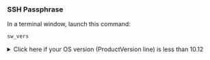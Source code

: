 ### SSH Passphrase

In a terminal window, launch this command:

```bash
sw_vers
```

<details>
  <summary>Click here if your OS version (ProductVersion line) is less than 10.12</summary>
  In order not to re-type your SSH passphrase at every `git push`, you can add these lines to the `~/.ssh/config` file:
  If your OS version (`ProductVersion` line) is less than **10.12**, you need to do an extra step to avoid re-typing your SSH passphrase at every `git push`. First open the `~/.ssh/config` file.


  ```bash
  touch ~/.ssh/config  # Creates the file if it does not exist
  st ~/.ssh/config     # Opens the file in Sublime text
  ```


  And then add these 3 lines to the file. **Save**.


  ```bash
  Host *
    AddKeysToAgent yes
    UseKeychain yes
  ```
</details>
